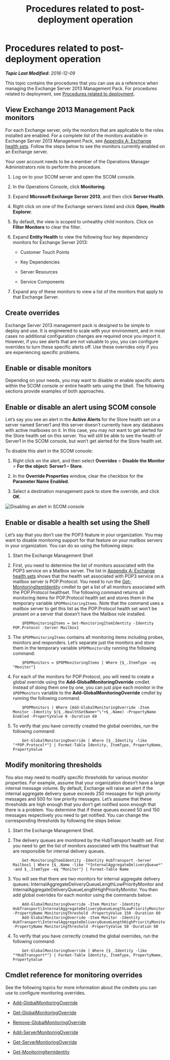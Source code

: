 ﻿---
title: Procedures related to post-deployment operation
TOCTitle: Procedures related to post-deployment operation
ms:assetid: d9613a5c-5661-4bce-9a2c-e2c7b601e723
ms:mtpsurl: https://technet.microsoft.com/en-us/library/Dn198286(v=EXCHG.150)
ms:contentKeyID: 53496601
ms.date: 12/09/2016
mtps_version: v=EXCHG.150
---

<div data-xmlns="http://www.w3.org/1999/xhtml">

<div class="topic" data-xmlns="http://www.w3.org/1999/xhtml" data-msxsl="urn:schemas-microsoft-com:xslt" data-cs="http://msdn.microsoft.com/en-us/">

<div data-asp="http://msdn2.microsoft.com/asp">

# Procedures related to post-deployment operation

</div>

<div id="mainSection">

<div id="mainBody">

<span> </span>

_**Topic Last Modified:** 2016-12-09_

This topic contains the procedures that you can use as a reference when managing the Exchange Server 2013 Management Pack. For procedures related to deployment, see [Procedures related to deployment](procedures-related-to-deployment.md).

<span id="ViewMonitors"></span>

<div>

## View Exchange 2013 Management Pack monitors

For each Exchange server, only the monitors that are applicable to the roles installed are enabled. For a complete list of the monitors available in Exchange Server 2013 Management Pack, see [Appendix A: Exchange health sets](appendix-a-exchange-health-sets.md). Follow the steps below to see the monitors currently enabled on an Exchange server.

Your user account needs to be a member of the Operations Manager Administrators role to perform this procedure.

1.  Log on to your SCOM server and open the SCOM console.

2.  In the Operations Console, click **Monitoring**.

3.  Expand **Microsoft Exchange Server 2013**, and then click **Server Health**.

4.  Right click on one of the Exchange servers listed and click **Open**, **Health Explorer**.

5.  By default, the view is scoped to unhealthy child monitors. Click on **Filter Monitors** to clear the filter.

6.  Expand **Entity Health** to view the following four key dependency monitors for Exchange Server 2013:
    
      - Customer Touch Points
    
      - Key Dependencies
    
      - Server Resources
    
      - Service Components

7.  Expand any of these monitors to view a list of the monitors that apply to that Exchange Server.

</div>

<span id="Tuning"></span>

<div>

## Create overrides

Exchange Server 2013 management pack is designed to be simple to deploy and use. It is engineered to scale with your environment, and in most cases no additional configuration changes are required once you import it. However, if you see alerts that are not valuable to you, you can configure overrides to turn these specific alerts off. Use these overrides only if you are experiencing specific problems.

<div>

## Enable or disable monitors

Depending on your needs, you may want to disable or enable specific alerts within the SCOM console or entire health sets using the Shell. The following sections provide examples of both approaches.

<div>

## Enable or disable an alert using SCOM console

Let’s say you see an alert in the **Active Alerts** for the Store health set on a server named Server1 and this server doesn’t currently have any databases with active mailboxes on it. In this case, you may not want to get alerted for the Store health set on this server. You will still be able to see the health of Server1 in the SCOM console, but won’t get alerted for the Store health set.

To disable this alert in the SCOM console:

1.  Right click on the alert, and then select **Overrides** \> **Disable the Monitor** \> **For the object: Server1 – Store**.

2.  In the **Override Properties** window, clear the checkbox for the **Parameter Name** **Enabled**.

3.  Select a destination management pack to store the override, and click **OK**.

![Disabling an alert in SCOM console](images/Dn198286.1c4f15b5-4978-4442-b26b-cc65ba577c9c(EXCHG.150).png "Disabling an alert in SCOM console")

</div>

<div>

## Enable or disable a health set using the Shell

Let’s say that you don’t use the POP3 feature in your organization. You may want to disable monitoring support for that feature on your mailbox servers in your organization. You can do so using the following steps:

1.  Start the Exchange Management Shell

2.  First, you need to determine the list of monitors associated with the POP3 service on a Mailbox server. The list in [Appendix A: Exchange health sets](appendix-a-exchange-health-sets.md) shows that the health set associated with POP3 service on a mailbox server is POP.Protocol. You need to run the [Get-MonitoringItemIdentity](https://technet.microsoft.com/en-us/library/jj218668\(v=exchg.150\)) cmdlet to get a list of all monitors associated with the POP.Protocol healthset. The following command returns all monitoring items for POP.Protocol health set and stores them in the temporary variable `$POPMonitoringItems`. Note that the command uses a mailbox server to get this list as the POP.Protocol health set won’t be present on a server that doesn’t have the Mailbox role installed.
    ```Poweshel
        $POPMonitoringItems = Get-MonitoringItemIdentity -Identity POP.Protocol -Server Mailbox1
	```
3.  The `$POPMonitoringItems` contains all monitoring items including probes, monitors and responders. Let’s separate just the monitors and store them in the temporary variable `$POPMonitors`by running the following command:
    ```Poweshel
        $POPMonitors = $POPMonitoringItems | Where {$_.ItemType -eq "Monitor"}
	```
4.  For each of the monitors for POP.Protocol, you will need to create a global override using the **Add-GlobalMonitoringOverride** cmdlet. Instead of doing them one by one, you can just pipe each monitor in the `$POPMonitors` variable to the **Add-GlobalMonitoringOverride** cmdlet by running the following command.
    ```Poweshel
        $POPMonitors | Where {Add-GlobalMonitoringOverride -Item Monitor -Identity $($_.HealthSetName+"\"+$_.Name) -PropertyName Enabled -PropertyValue 0 -Duration 60
	```
5.  To verify that you have correctly created the global overrides, run the following command:
    ```Poweshel
        Get-GlobalMonitoringOverride | Where {$_.Identity -like "*POP.Protocol*"} | Format-Table Identity, ItemType, PropertyName, PropertyValue
	```
</div>

</div>

<div>

## Modify monitoring thresholds

You also may need to modify specific thresholds for various monitor properties. For example, assume that your organization doesn’t have a large internal message volume. By default, Exchange will raise an alert if the internal aggregate delivery queue exceeds 250 messages for high priority messages and 500 for low priority messages. Let’s assume that these thresholds are high enough that you don’t get notified soon enough that there is a problem. You determine that if these queues exceed 50 and 150 messages respectively you need to get notified. You can change the corresponding thresholds by following the steps below:

1.  Start the Exchange Management Shell.

2.  The delivery queues are monitored by the HubTransport health set. First you need to get the list of monitors associated with this healthset that are responsible for internal delivery queues.
    ```Poweshel
        Get-MonitoringItemIdentity -Identity HubTransport -Server Mailbox1 | Where {$_.Name -like "*InternalAggregateDeliveryQueue*" -and $_.ItemType -eq "Monitor"} | Format-Table Name
	```
3.  You will see that there are two monitors for internal aggregate delivery queues: InternalAggregateDeliveryQueueLengthLowPriorityMonitor and InternalAggregateDeliveryQueueLengthHighPriorityMonitor. You then add global overrides for each monitor using the commands below:
    ```Poweshel
        Add-GlobalMonitoringOverride -Item Monitor -Identity HubTransport\InternalAggregateDeliveryQueueLengthLowPriorityMonitor -PropertyName MonitoringThreshold -PropertyValue 150 -Duration 60
        Add-GlobalMonitoringOverride -Item Monitor -Identity HubTransport\InternalAggregateDeliveryQueueLengthHighPriorityMonitor -PropertyName MonitoringThreshold -PropertyValue 50 -Duration 60
	```
4.  To verify that you have correctly created the global overrides, run the following command:
    ```Poweshel
        Get-GlobalMonitoringOverride | Where {$_.Identity -like "*HubTransport*"} | Format-Table Identity, ItemType, PropertyName, PropertyValue
	```
</div>

<div>

## Cmdlet reference for monitoring overrides

See the following topics for more information about the cmdlets you can use to configure monitoring overrides.

  - [Add-GlobalMonitoringOverride](https://go.microsoft.com/fwlink/p/?linkid=272114)

  - [Get-GlobalMonitoringOverride](https://go.microsoft.com/fwlink/p/?linkid=272115)

  - [Remove-GlobalMonitoringOverride](https://go.microsoft.com/fwlink/?linkid=272116)

  - [Add-ServerMonitoringOverride](https://go.microsoft.com/fwlink/p/?linkid=272117)

  - [Get-ServerMonitoringOverride](https://go.microsoft.com/fwlink/p/?linkid=272118)

  - [Get-MonitoringItemIdentity](https://technet.microsoft.com/en-us/library/jj218668\(v=exchg.150\))

</div>

</div>

</div>

<span> </span>

</div>

</div>

</div>

